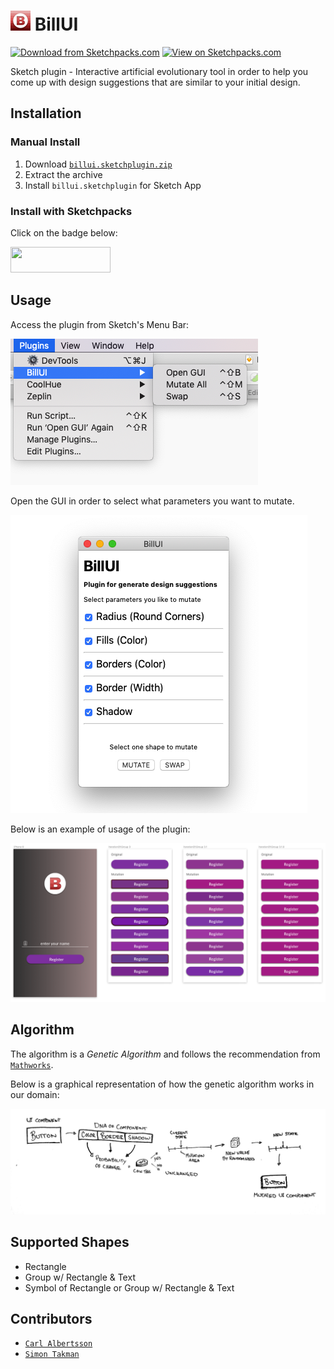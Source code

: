 # ![Logo](readme-resources/logo-32.png) BillUI

[![Download from Sketchpacks.com](https://badges.sketchpacks.com/plugins/BillUI/version.svg)](https://sketchpacks.com/SimonTakman/BillUI)
[![View on Sketchpacks.com](https://badges.sketchpacks.com/plugins/BillUI/downloads/total.svg)](https://sketchpacks.com/SimonTakman/BillUI)

Sketch plugin - Interactive artificial evolutionary tool in order to help you come up with design suggestions that are similar to your initial design.

## Installation
### Manual Install
1. Download [`billui.sketchplugin.zip`](https://github.com/SimonTakman/BillUI/releases/download/v1.0.0/billui.sketchplugin.zip)
2. Extract the archive
3. Install `billui.sketchplugin` for Sketch App

### Install with Sketchpacks
Click on the badge below:

<a href="https://sketchpacks.com/SimonTakman/BillUI/install">
  <img width="160" height="41" src="http://sketchpacks-com.s3.amazonaws.com/assets/badges/sketchpacks-badge-install.png" >
</a>

## Usage
Access the plugin from Sketch's Menu Bar:

<img src="readme-resources/shortcuts.png">

Open the GUI in order to select what parameters you want to mutate.

<img src="readme-resources/fitness_selection_v2.png">

Below is an example of usage of the plugin:

<img src="readme-resources/billui_v2.png">

## Algorithm
The algorithm is a _Genetic Algorithm_ and follows the recommendation from [`Mathworks`](https://mathworks.com/help/gads/how-the-genetic-algorithm-works.html). 

Below is a graphical representation of how the genetic algorithm works in our domain:

<img src="readme-resources/mutationflow.jpg">

## Supported Shapes
* Rectangle
* Group w/ Rectangle & Text
* Symbol of Rectangle or Group w/ Rectangle & Text

## Contributors
* [`Carl Albertsson`](https://github.com/sCarlman)
* [`Simon Takman`](https://github.com/SimonTakman)
